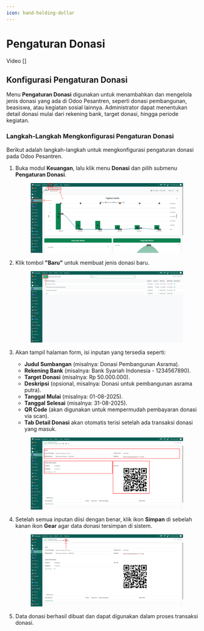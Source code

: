 ```yaml
---
icon: hand-holding-dollar
---
```


# Pengaturan Donasi

Video \[]

## Konfigurasi Pengaturan Donasi

Menu **Pengaturan Donasi** digunakan untuk menambahkan dan mengelola jenis donasi yang ada di Odoo Pesantren, seperti donasi pembangunan, beasiswa, atau kegiatan sosial lainnya. Administrator dapat menentukan detail donasi mulai dari rekening bank, target donasi, hingga periode kegiatan.

### Langkah-Langkah Mengkonfigurasi Pengaturan Donasi

Berikut adalah langkah-langkah untuk mengkonfigurasi pengaturan donasi pada Odoo Pesantren.

1.  Buka modul **Keuangan**, lalu klik menu **Donasi** dan pilih submenu **Pengaturan Donasi**.

    <figure><img src="../../.gitbook/assets/images-306.png" alt=""><figcaption></figcaption></figure>


2.  Klik tombol **"Baru"** untuk membuat jenis donasi baru.

    <figure><img src="../../.gitbook/assets/images-307.png" alt=""><figcaption></figcaption></figure>


3.  Akan tampil halaman form, isi inputan yang tersedia seperti:

    * **Judul Sumbangan** (misalnya: Donasi Pembangunan Asrama).
    * **Rekening Bank** (misalnya: Bank Syariah Indonesia - 1234567890).
    * **Target Donasi** (misalnya: Rp 50.000.000).
    * **Deskripsi** (opsional, misalnya: Donasi untuk pembangunan asrama putra).
    * **Tanggal Mulai** (misalnya: 01-08-2025).
    * **Tanggal Selesai** (misalnya: 31-08-2025).
    * **QR Code** (akan digunakan untuk mempermudah pembayaran donasi via scan).
    * **Tab Detail Donasi** akan otomatis terisi setelah ada transaksi donasi yang masuk.

    <figure><img src="../../.gitbook/assets/images-308.png" alt=""><figcaption></figcaption></figure>


4.  Setelah semua inputan diisi dengan benar, klik ikon **Simpan** di sebelah kanan ikon **Gear** agar data donasi tersimpan di sistem.

    <figure><img src="../../.gitbook/assets/images-309.png" alt=""><figcaption></figcaption></figure>


5. Data donasi berhasil dibuat dan dapat digunakan dalam proses transaksi donasi.
